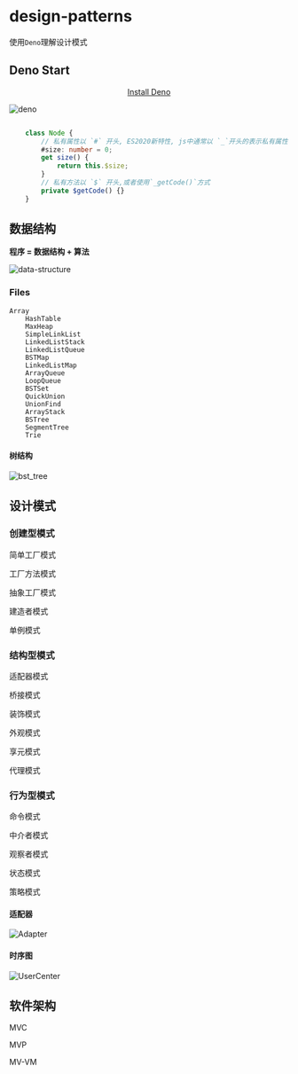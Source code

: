 # design-patterns

使用`Deno`理解设计模式

## Deno Start

<p align="center">
  <a href="https://deno.land/">Install Deno</a>
</p>

<img src="_static/Deno.png" alt="deno"/>

```typescript

    class Node {
        // 私有属性以 `#` 开头, ES2020新特性, js中通常以 `_`开头的表示私有属性
        #size: number = 0;
        get size() {
            return this.$size;
        }
        // 私有方法以 `$` 开头,或者使用`_getCode()`方式
        private $getCode() {}
    }
```

## 数据结构

**程序 = 数据结构 + 算法**

<img src="_static/data-structure.png" alt="data-structure">

### Files

```shell script
Array
    HashTable
    MaxHeap
    SimpleLinkList
    LinkedListStack
    LinkedListQueue
    BSTMap
    LinkedListMap
    ArrayQueue
    LoopQueue
    BSTSet
    QuickUnion
    UnionFind
    ArrayStack
    BSTree
    SegmentTree
    Trie
```

#### 树结构

<img src="_static/bst_tree.png" alt="bst_tree">

## 设计模式

### 创建型模式

简单工厂模式

工厂方法模式

抽象工厂模式

建造者模式

单例模式

### 结构型模式

适配器模式

桥接模式

装饰模式

外观模式

享元模式

代理模式

### 行为型模式

命令模式

中介者模式

观察者模式

状态模式

策略模式

#### 适配器

<img src="_static/Adapter.png" alt="Adapter">

#### 时序图

<img src="_static/UserCenter.png" alt="UserCenter">

## 软件架构

MVC

MVP

MV-VM

[Demo]: https://deno.land/
